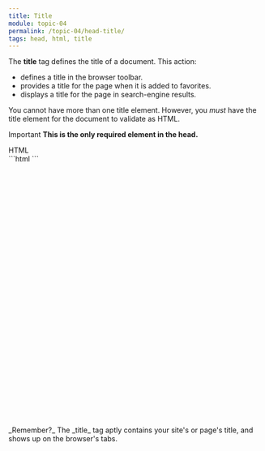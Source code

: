 ```yaml
---
title: Title
module: topic-04
permalink: /topic-04/head-title/
tags: head, html, title
---
```


<div class="divider-heading"></div>

The **title** tag defines the title of a document. This action:

- defines a title in the browser toolbar.
- provides a title for the page when it is added to favorites.
- displays a title for the page in search-engine results.

You cannot have more than one title element. However, you _must_ have the title element for the document to validate as HTML.

<span class="label label-danger">Important</span> **This is the only required element in the head.**


<div id="code-heading">HTML</div>
```html
<!DOCTYPE html>
<html>
  <head>
    <!-- Other meta elements -->
    <title>My Way-Cool Awesome Site</title>

  </head>

</html>
```


<div class="lightbulb">
   <svg viewBox='0 0 64 64'>
     <g>
       <line x1='32' y1='16' x2='32' y2='0' />
       <line x1='41.40' y1='19.05' x2='50.80' y2='6.11' />
       <line x1='47.21' y1='27.05' x2='62.43' y2='22.11' />
       <line x1='47.21' y1='36.94' x2='62.43' y2='41.88' />
       <line x1='16.78' y1='36.94' x2='1.56' y2='41.88' />
       <line x1='16.78' y1='27.05' x2='1.56' y2='22.11' />
       <line x1='22.59' y1='19.05' x2='13.19' y2='6.11' />
     </g>
   </svg>

   <i class="far fa-lightbulb"></i>
   <i class="fas fa-lightbulb blink"></i>
</div>
_Remember?_ The _title_ tag aptly contains your site's or page's title, and shows up on the browser's tabs.
